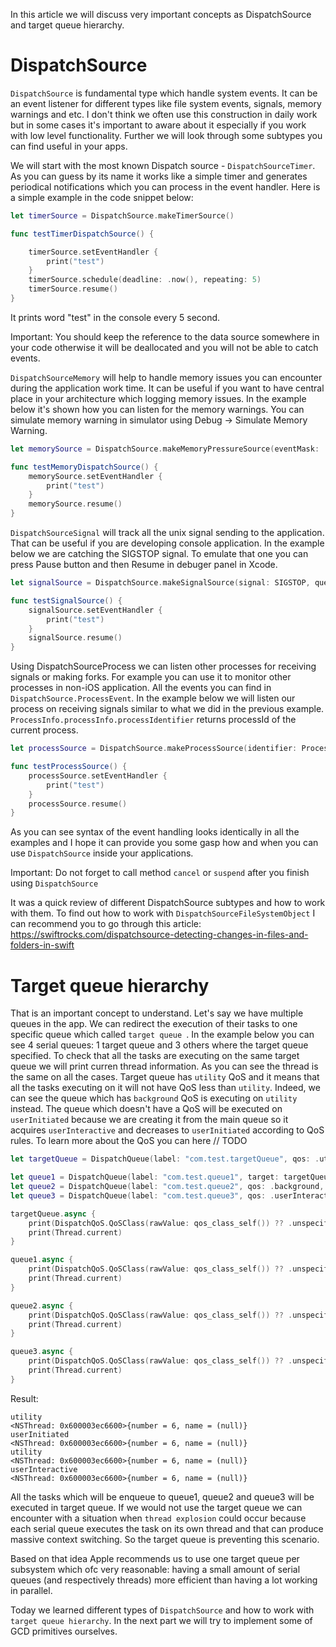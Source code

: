 In this article we will discuss very important concepts as DispatchSource and target queue hierarchy.

# DispatchSource

`DispatchSource` is fundamental type which handle system events. It can be an event listener for different types like file system events, signals, memory warnings and etc.
I don't think we often use this construction in daily work but in some cases it's important to aware about it especially if you work with low level functionality. Further we will look through some subtypes you can find useful in your apps. 

We will start with the most known Dispatch source - `DispatchSourceTimer`. As you can guess by its name it works like a simple timer and generates periodical notifications which you can process in the event handler. Here is a simple example in the code snippet below:

```swift
let timerSource = DispatchSource.makeTimerSource()

func testTimerDispatchSource() {

    timerSource.setEventHandler {
        print("test")
    }
    timerSource.schedule(deadline: .now(), repeating: 5)
    timerSource.resume()
}
```

It prints word "test" in the console every 5 second.

Important: You should keep the reference to the data source somewhere in your code otherwise it will be deallocated and you will not be able to catch events. 

`DispatchSourceMemory` will help to handle memory issues you can encounter during the application work time. It can be useful if you want to have central place in your architecture which logging memory issues. In the example below it's shown how you can listen for the memory warnings. You can simulate memory warning in simulator using Debug -> Simulate Memory Warning.
 
```swift
let memorySource = DispatchSource.makeMemoryPressureSource(eventMask: .warning, queue: .main)

func testMemoryDispatchSource() {
    memorySource.setEventHandler {
        print("test")
    }
    memorySource.resume()
}
```

`DispatchSourceSignal` will track all the unix signal sending to the application. That can be useful if you are developing console application. In the example below we are catching the SIGSTOP signal. To emulate that one you can press Pause button and then Resume in debuger panel in Xcode.

```swift
let signalSource = DispatchSource.makeSignalSource(signal: SIGSTOP, queue: .main)

func testSignalSource() {
    signalSource.setEventHandler {
        print("test")
    }
    signalSource.resume()
}
```

Using DispatchSourceProcess we can listen other processes for receiving signals or making forks. For example you can use it to monitor other processes in non-iOS application. All the events you can find in `DispatchSource.ProcessEvent`. In the example below we will listen our process on receiving signals similar to what we did in the previous example. `ProcessInfo.processInfo.processIdentifier` returns processId of the current process.

```swift
let processSource = DispatchSource.makeProcessSource(identifier: ProcessInfo.processInfo.processIdentifier, eventMask: .signal, queue: .main)

func testProcessSource() {
    processSource.setEventHandler {
        print("test")
    }
    processSource.resume()
}
```

As you can see syntax of the event handling looks identically in all the examples and I hope it can provide you some gasp how and when you can use `DispatchSource` inside your applications.

Important: Do not forget to call method `cancel` or `suspend` after you finish using `DispatchSource`

It was a quick review of different DispatchSource subtypes and how to work with them. To find out how to work with `DispatchSourceFileSystemObject` I can recommend you to go through this article:
https://swiftrocks.com/dispatchsource-detecting-changes-in-files-and-folders-in-swift

# Target queue hierarchy

That is an important concept to understand. Let's say we have multiple queues in the app. We can redirect the execution of their tasks to one specific queue which called `target queue `. In the example below you can see 4 serial queues: 1 target queue and 3 others where the target queue specified. To check that all the tasks are executing on the same target queue we will print curren thread information. As you can see the thread is the same on all the cases. Target queue has `utility` QoS and it means that all the tasks executing on it will not have QoS less than `utility`. Indeed, we can see the queue which has `background` QoS is executing on `utility` instead. The queue which doesn't have a QoS will be executed on `userInitiated` because we are creating it from the main queue so it acquires `userInteractive` and decreases to `userInitiated` according to QoS rules. To learn more about the QoS you can here // TODO

```swift
let targetQueue = DispatchQueue(label: "com.test.targetQueue", qos: .utility)

let queue1 = DispatchQueue(label: "com.test.queue1", target: targetQueue)
let queue2 = DispatchQueue(label: "com.test.queue2", qos: .background, target: targetQueue)
let queue3 = DispatchQueue(label: "com.test.queue3", qos: .userInteractive, target: targetQueue)

targetQueue.async {
    print(DispatchQoS.QoSClass(rawValue: qos_class_self()) ?? .unspecified)
    print(Thread.current)
}

queue1.async {
    print(DispatchQoS.QoSClass(rawValue: qos_class_self()) ?? .unspecified)
    print(Thread.current)
}

queue2.async {
    print(DispatchQoS.QoSClass(rawValue: qos_class_self()) ?? .unspecified)
    print(Thread.current)
}

queue3.async {
    print(DispatchQoS.QoSClass(rawValue: qos_class_self()) ?? .unspecified)
    print(Thread.current)
}
```

Result:
```
utility
<NSThread: 0x600003ec6600>{number = 6, name = (null)}
userInitiated
<NSThread: 0x600003ec6600>{number = 6, name = (null)}
utility
<NSThread: 0x600003ec6600>{number = 6, name = (null)}
userInteractive
<NSThread: 0x600003ec6600>{number = 6, name = (null)}
```

All the tasks which will be enqueue to queue1, queue2 and queue3 will be executed in target queue. If we would not use the target queue we can encounter with a situation when `thread explosion` could occur because each serial queue executes the task on its own thread and that can produce massive context switching. So the target queue is preventing this scenario.

Based on that idea Apple recommends us to use one target queue per subsystem which ofc very reasonable: having a small amount of serial queues (and respectively threads) more efficient than having a lot working in parallel.

Today we learned different types of `DispatchSource` and how to work with `target queue hierarchy`. In the next part we will try to implement some of GCD primitives ourselves.